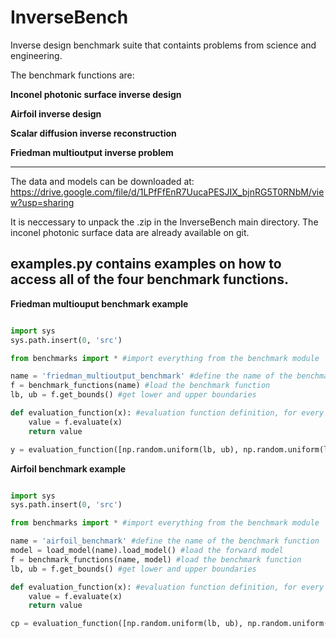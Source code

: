 # InverseBench
Inverse design benchmark suite that containts problems from science and engineering.

The benchmark functions are:

**Inconel photonic surface inverse design**

**Airfoil inverse design**

**Scalar diffusion inverse reconstruction**

**Friedman multioutput inverse problem**

----------------------------------------------
The data and models can be downloaded at: https://drive.google.com/file/d/1LPfFfEnR7UucaPESJIX_bjnRG5T0RNbM/view?usp=sharing

It is neccessary to unpack the .zip in the InverseBench main directory. The inconel photonic surface data are already available on git.


**examples.py** contains examples on how to access all of the four benchmark functions.
----------------------------------------------


**Friedman multiouput benchmark example**


```python

import sys
sys.path.insert(0, 'src')

from benchmarks import * #import everything from the benchmark module

name = 'friedman_multioutput_benchmark' #define the name of the benchmark function
f = benchmark_functions(name) #load the benchmark function
lb, ub = f.get_bounds() #get lower and upper boundaries

def evaluation_function(x): #evaluation function definition, for every x it returns a response y
    value = f.evaluate(x)
    return value

y = evaluation_function([np.random.uniform(lb, ub), np.random.uniform(lb, ub)]) #evaluation example


```

**Airfoil benchmark example**


```python

import sys
sys.path.insert(0, 'src')

from benchmarks import * #import everything from the benchmark module

name = 'airfoil_benchmark' #define the name of the benchmark function
model = load_model(name).load_model() #load the forward model
f = benchmark_functions(name, model) #load the benchmark function
lb, ub = f.get_bounds() #get lower and upper boundaries

def evaluation_function(x): #evaluation function definition, for every x it returns a response y
    value = f.evaluate(x)
    return value

cp = evaluation_function([np.random.uniform(lb, ub), np.random.uniform(lb, ub)])


```


